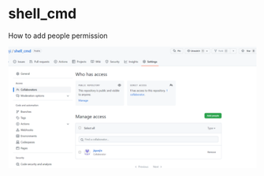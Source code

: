 # shell_cmd
How to add people permission

![](https://github.com/jiguoji/shell_cmd/blob/main/add%20people%20permission/Screenshot%202023-02-21%20142258.png)



